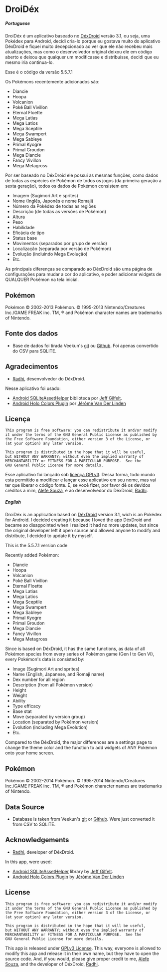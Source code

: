 DroiDéx
=======

##### Portuguese

DroiDéx é um aplicativo baseado no [DéxDroid](https://github.com/RadhiFadlillah/Pokedex) versão 3.1, ou seja, uma Pokédex para Android, decidi cria-lo porque eu gostava muito do aplicativo DéxDroid e fiquei muito decepcionado ao ver que ele não recebeu mais atualizações, mas como o desenvolvedor original deixou ele em código aberto e deixou que qualquer um modificasse e distribuísse, decidi que eu mesmo iria continua-lo.

Esse é o código da versão 5.5.7.1

Os Pokémons recentemente adicionados são:

* Diancie
* Hoopa
* Volcanion
* Poké Ball Vivillon
* Eternal Floette
* Mega Latias
* Mega Latios
* Mega Sceptile
* Mega Swampert
* Mega Sableye
* Primal Kyogre
* Primal Groudon
* Mega Diancie
* Fancy Vivillon
* Mega Metagross

Por ser baseado no DéxDroid ele possui as mesmas funções, como dados de todas as espécies de Pokémon de todos os jogos (da primeira geração a sexta geração), todos os dados de Pokémon consistem em:

* Imagem (Sugimori Art e sprites)
* Nome (Inglês, Japonês e nome Romaji)
* Número da Pokédex de todas as regiões 
* Descrição (de todas as versões de Pokémon)
* Altura
* Peso
* Habilidade
* Eficácia de tipo
* Status base
* Movimentos (separados por grupo de versão)
* Localização (separada por versão de Pokémon)
* Evolução (incluindo Mega Evolução)
* Etc.

As principais diferenças se comparado ao DéxDroid são uma página de configurações para mudar a cor do aplicativo, e poder adicionar widgets de QUALQUER Pokémon na tela inicial.

Pokémon
-------
Pokémon © 2002-2013 Pokémon. © 1995-2013 Nintendo/Creatures Inc./GAME FREAK inc. TM, ® and Pokémon character names are trademarks of Nintendo.

Fonte dos dados
-----------
*  Base de dados foi tirada Veekun's [git](http://git.veekun.com/pokedex.git/tree/HEAD:/pokedex/data/csv) ou [Github](https://github.com/veekun/pokedex). Foi apenas convertido do CSV para SQLITE.

Agradecimentos
---------------
* [Radhi](https://github.com/RadhiFadlillah), desenvolvedor do DéxDroid.

Nesse aplicativo foi usado:
*  [Android SQLiteAssetHelper](https://github.com/jgilfelt/android-sqlite-asset-helper) biblioteca por [Jeff Gilfelt](https://github.com/jgilfelt).
*  [Android Holo Colors Plugin](https://github.com/jeromevdl/android-holo-colors-idea-plugin) por [Jérôme Van Der Linden](https://github.com/jeromevdl)

Licença
----------
    This program is free software: you can redistribute it and/or modify
    it under the terms of the GNU General Public License as published by
    the Free Software Foundation, either version 3 of the License, or
    (at your option) any later version.

    This program is distributed in the hope that it will be useful,
    but WITHOUT ANY WARRANTY; without even the implied warranty of
    MERCHANTABILITY or FITNESS FOR A PARTICULAR PURPOSE.  See the
    GNU General Public License for more details.
    
Esse aplicativo foi lançado sob [licença GPLv3](http://choosealicense.com/licenses/gpl-v3/). Dessa forma, todo mundo esta permitido a modificar e lançar esse aplicativo em seu nome, mas vai ter que liberar o código fonte. E, se você fizer, por favor dê os devidos créditos a mim, [Alefe Souza](https://github.com/alefesouza), e ao desenvolvedor do DéxDroid, [Radhi](https://github.com/RadhiFadlillah).

##### English

DroiDéx is an application based on [DéxDroid](https://github.com/Acrophobic/Pokedex) version 3.1, wich is an Pokédex for Android. I decided creating it because I loved the app DéxDroid and became so disappointed when I realized it had no more updates, but since the original developer left it open source and allowed anyone to modify and distribute, I decided to update it by myself.

This is the 5.5.7.1 version code

Recently added Pokémon:

* Diancie
* Hoopa
* Volcanion
* Poké Ball Vivillon
* Eternal Floette
* Mega Latias
* Mega Latios
* Mega Sceptile
* Mega Swampert
* Mega Sableye
* Primal Kyogre
* Primal Groudon
* Mega Diancie
* Fancy Vivillon
* Mega Metagross

Since is based on DéxDroid, it has the same functions, as data of all Pokémon species from every series of Pokémon game (Gen I to Gen VI), every Pokémon's data is consisted by:

* Image (Sugimori Art and sprites)
* Name (English, Japanese, and Romaji name)
* Dex number for all region
* Description (from all Pokémon version)
* Height
* Weight
* Ability
* Type efficacy
* Base stat
* Move (separated by version group)
* Location (separated by Pokémon version)
* Evolution (including Mega Evolution)
* Etc.

Compared to the DéxDroid, the major differences are a settings page to change the theme color and the function to add widgets of ANY Pokémon onto your home screen.

Pokémon
-------
Pokémon © 2002-2014 Pokémon. © 1995-2014 Nintendo/Creatures Inc./GAME FREAK inc. TM, ® and Pokémon character names are trademarks of Nintendo.

Data Source
-----------
*  Database is taken from Veekun's [git](http://git.veekun.com/pokedex.git/tree/HEAD:/pokedex/data/csv) or [Github](https://github.com/veekun/pokedex). Were just converted it from CSV to SQLITE.

Acknowledgements
---------------
* [Radhi](https://github.com/RadhiFadlillah), developer of DéxDroid.

In this app, were used:
*  [Android SQLiteAssetHelper](https://github.com/jgilfelt/android-sqlite-asset-helper) library by [Jeff Gilfelt](https://github.com/jgilfelt).
*  [Android Holo Colors Plugin](https://github.com/jeromevdl/android-holo-colors-idea-plugin) by [Jérôme Van Der Linden](https://github.com/jeromevdl)

License
----------
    This program is free software: you can redistribute it and/or modify
    it under the terms of the GNU General Public License as published by
    the Free Software Foundation, either version 3 of the License, or
    (at your option) any later version.

    This program is distributed in the hope that it will be useful,
    but WITHOUT ANY WARRANTY; without even the implied warranty of
    MERCHANTABILITY or FITNESS FOR A PARTICULAR PURPOSE.  See the
    GNU General Public License for more details.
    
This app is released under [GPLv3 License](http://choosealicense.com/licenses/gpl-v3/). This way, everyone is allowed to modify this app and release it in their own name, but they have to open the source code. And, if you would, please give proper credit to me, [Alefe Souza](https://github.com/alefesouza), and the developer of DéxDroid, [Radhi](https://github.com/RadhiFadlillah).
